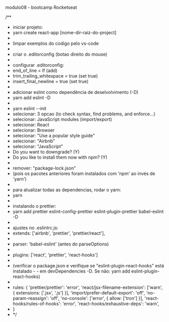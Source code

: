 modulo08 - bootcamp Rocketseat

/\*\*

- iniciar projeto:
- yarn create react-app [nome-dir-raiz-do-project]
-
- limpar exemplos do codigo pelo vs-code
-
- criar o .editorconfig (botao direito do mouse)
-
- configurar .editorconfig:
- end_of_line = lf (add)
- trim_trailing_whitespace = true (set true)
- insert_final_newline = true (set true)
-
- adicionar eslint como dependência de deselvolvimento (-D)
- yarn add eslint -D
-
- yarn eslint --init
- selecionar: 3 opcao (to check syntax, find problems, and enforce...)
- selecionar: JavaScript modules (import/export)
- selecionar: React
- selecionar: Browser
- selecionar: "Use a popular style guide"
- selecionar: "Airbnb"
- selecionar: "JavaScript"
- Do you want to downgrade? (Y)
- Do you like to install them now with npm? (Y)
-
- remover: "package-lock.json"
- (pois os pacotes anteriores foram instalados com 'npm' ao invés de 'yarn')
-
- para atualizar todas as dependencias, rodar o yarn:
- yarn
-
- instalando o prettier:
- yarn add prettier eslint-config-prettier eslint-plugin-prettier babel-eslint -D
-
- ajustes no .eslintrc.js:
- extends: ['airbnb', 'prettier', 'prettier/react'],
-
- parser: 'babel-eslint' (antes do parseOptions)
-
- plugins: ['react', 'prettier', 'react-hooks']
-
- (verificar o package.json e verifique se "eslint-plugin-react-hooks" está instalado - - em devDependencies -D. Se não: yarn add eslint-plugin-react-hooks)
-
- rules: {
  'prettier/prettier': 'error',
  'react/jsx-filename-extension': ['warn', { extensions: ['.jsx', '.js'] }],
  'import/prefer-default-export': 'off',
  'no-param-reassign': 'off',
  'no-console': ['error', { allow: ['tron'] }],
  'react-hooks/rules-of-hooks': 'error',
  'react-hooks/exhaustive-deps': 'warn',
- }
- \*/
